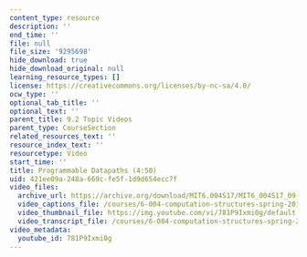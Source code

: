 ```yaml
---
content_type: resource
description: ''
end_time: ''
file: null
file_size: '9295698'
hide_download: true
hide_download_original: null
learning_resource_types: []
license: https://creativecommons.org/licenses/by-nc-sa/4.0/
ocw_type: ''
optional_tab_title: ''
optional_text: ''
parent_title: 9.2 Topic Videos
parent_type: CourseSection
related_resources_text: ''
resource_index_text: ''
resourcetype: Video
start_time: ''
title: Programmable Datapaths (4:50)
uid: 421ee09a-248a-669c-fe5f-1d9d654ecc7f
video_files:
  archive_url: https://archive.org/download/MIT6.004S17/MIT6_004S17_09-02-02_300k.mp4
  video_captions_file: /courses/6-004-computation-structures-spring-2017/2949e133843e5b9d8b9ca145035698f3_781P9Ixmi0g.vtt
  video_thumbnail_file: https://img.youtube.com/vi/781P9Ixmi0g/default.jpg
  video_transcript_file: /courses/6-004-computation-structures-spring-2017/388014e02cb015cb5542414525b94496_781P9Ixmi0g.pdf
video_metadata:
  youtube_id: 781P9Ixmi0g
---
```

